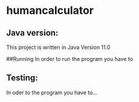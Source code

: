 # humancalculator

## Java version:
This project is written in Java Version 11.0

##Running
In order to run the program you have to 

## Testing:
In oder to the program you have to...